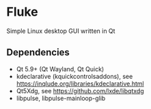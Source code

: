 # Fluke
Simple Linux desktop GUI written in Qt

## Dependencies
- Qt 5.9+ (Qt Wayland, Qt Quick)
- kdeclarative (kquickcontrolsaddons), see https://inqlude.org/libraries/kdeclarative.html
- Qt5Xdg, see https://github.com/lxde/libqtxdg
- libpulse, libpulse-mainloop-glib
